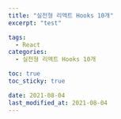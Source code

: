 ```yaml
---
title: "실전형 리액트 Hooks 10개"
excerpt: "test"

tags:
  - React
categories:
  - 실전형 리액트 Hooks 10개

toc: true
toc_sticky: true

date: 2021-08-04
last_modified_at: 2021-08-04
---
```

